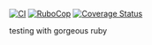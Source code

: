 [![CI](https://github.com/spoddub/ruby-testing/actions/workflows/ci.yml/badge.svg?branch=main)](https://github.com/spoddub/ruby-testing/actions/workflows/ci.yml)
[![RuboCop](https://github.com/spoddub/ruby-testing/actions/workflows/rubocop.yml/badge.svg?branch=main)](https://github.com/spoddub/ruby-testing/actions/workflows/rubocop.yml)
[![Coverage Status](https://coveralls.io/repos/github/spoddub/ruby-testing/badge.svg?branch=main)](https://coveralls.io/github/spoddub/ruby-testing?branch=main)

testing with gorgeous ruby
